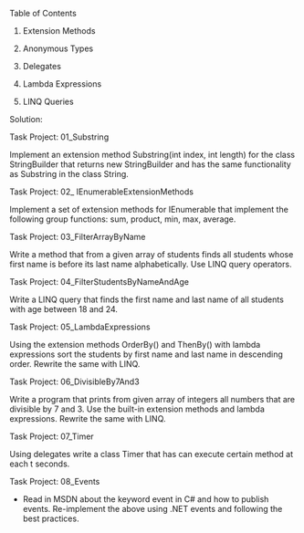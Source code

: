 Table of Contents

1. Extension Methods

2. Anonymous Types 

3. Delegates

4. Lambda Expressions

5. LINQ Queries


Solution:

Task Project: 01_Substring

Implement an extension method Substring(int index, int length) for the class StringBuilder that returns new StringBuilder and has the same functionality as Substring in the class String.

Task Project: 02_ IEnumerableExtensionMethods

Implement a set of extension methods for IEnumerable<T> that implement the following group functions: sum, product, min, max, average.

Task Project: 03_FilterArrayByName

Write a method that from a given array of students finds all students whose first name is before its last name alphabetically. Use LINQ query operators.

Task Project: 04_FilterStudentsByNameAndAge

Write a LINQ query that finds the first name and last name of all students with age between 18 and 24.

Task Project: 05_LambdaExpressions

Using the extension methods OrderBy() and ThenBy() with lambda expressions sort the students by first name and last name in descending order. Rewrite the same with LINQ.

Task Project: 06_DivisibleBy7And3

Write a program that prints from given array of integers all numbers that are divisible by 7 and 3. Use the built-in extension methods and lambda expressions. Rewrite the same with LINQ.

Task Project: 07_Timer

Using delegates write a class Timer that has can execute certain method at each t seconds.

Task Project: 08_Events

* Read in MSDN about the keyword event in C# and how to publish events. Re-implement the above using .NET events and following the best practices.

